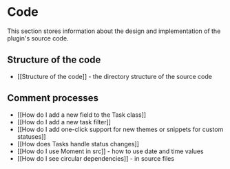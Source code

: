 # Code

This section stores information about the design and implementation of the plugin's source code.

## Structure of the code

- [[Structure of the code]] - the directory structure of the source code

## Comment processes

- [[How do I add a new field to the Task class]]
- [[How do I add a new task filter]]
- [[How do I add one-click support for new themes or snippets for custom statuses]]
- [[How does Tasks handle status changes]]
- [[How do I use Moment in src]] - how to use date and time values
- [[How do I see circular dependencies]] - in source files
